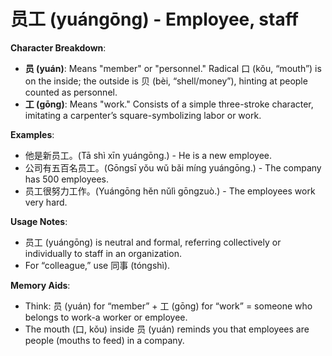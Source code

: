 # **员工 (yuángōng) - Employee, staff**

**Character Breakdown**:  
- **员 (yuán)**: Means "member" or "personnel." Radical 口 (kǒu, “mouth”) is on the inside; the outside is 贝 (bèi, “shell/money”), hinting at people counted as personnel.  
- **工 (gōng)**: Means "work." Consists of a simple three-stroke character, imitating a carpenter’s square-symbolizing labor or work.

**Examples**:  
- 他是新员工。(Tā shì xīn yuángōng.) - He is a new employee.  
- 公司有五百名员工。(Gōngsī yǒu wǔ bǎi míng yuángōng.) - The company has 500 employees.  
- 员工很努力工作。(Yuángōng hěn nǔlì gōngzuò.) - The employees work very hard.

**Usage Notes**:  
- 员工 (yuángōng) is neutral and formal, referring collectively or individually to staff in an organization.  
- For “colleague,” use 同事 (tóngshì).

**Memory Aids**:  
- Think: 员 (yuán) for “member” + 工 (gōng) for “work” = someone who belongs to work-a worker or employee.  
- The mouth (口, kǒu) inside 员 (yuán) reminds you that employees are people (mouths to feed) in a company.